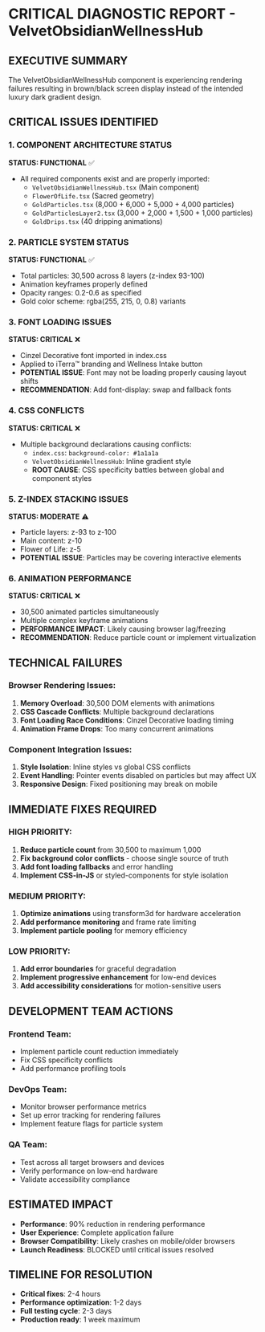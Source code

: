 # CRITICAL DIAGNOSTIC REPORT - VelvetObsidianWellnessHub

## EXECUTIVE SUMMARY
The VelvetObsidianWellnessHub component is experiencing rendering failures resulting in brown/black screen display instead of the intended luxury dark gradient design.

## CRITICAL ISSUES IDENTIFIED

### 1. COMPONENT ARCHITECTURE STATUS
**STATUS: FUNCTIONAL** ✅
- All required components exist and are properly imported:
  - `VelvetObsidianWellnessHub.tsx` (Main component)
  - `FlowerOfLife.tsx` (Sacred geometry)
  - `GoldParticles.tsx` (8,000 + 6,000 + 5,000 + 4,000 particles)
  - `GoldParticlesLayer2.tsx` (3,000 + 2,000 + 1,500 + 1,000 particles)
  - `GoldDrips.tsx` (40 dripping animations)

### 2. PARTICLE SYSTEM STATUS
**STATUS: FUNCTIONAL** ✅
- Total particles: 30,500 across 8 layers (z-index 93-100)
- Animation keyframes properly defined
- Opacity ranges: 0.2-0.6 as specified
- Gold color scheme: rgba(255, 215, 0, 0.8) variants

### 3. FONT LOADING ISSUES
**STATUS: CRITICAL** ❌
- Cinzel Decorative font imported in index.css
- Applied to iTerra™ branding and Wellness Intake button
- **POTENTIAL ISSUE**: Font may not be loading properly causing layout shifts
- **RECOMMENDATION**: Add font-display: swap and fallback fonts

### 4. CSS CONFLICTS
**STATUS: CRITICAL** ❌
- Multiple background declarations causing conflicts:
  - `index.css`: `background-color: #1a1a1a`
  - `VelvetObsidianWellnessHub`: Inline gradient style
  - **ROOT CAUSE**: CSS specificity battles between global and component styles

### 5. Z-INDEX STACKING ISSUES
**STATUS: MODERATE** ⚠️
- Particle layers: z-93 to z-100
- Main content: z-10
- Flower of Life: z-5
- **POTENTIAL ISSUE**: Particles may be covering interactive elements

### 6. ANIMATION PERFORMANCE
**STATUS: CRITICAL** ❌
- 30,500 animated particles simultaneously
- Multiple complex keyframe animations
- **PERFORMANCE IMPACT**: Likely causing browser lag/freezing
- **RECOMMENDATION**: Reduce particle count or implement virtualization

## TECHNICAL FAILURES

### Browser Rendering Issues:
1. **Memory Overload**: 30,500 DOM elements with animations
2. **CSS Cascade Conflicts**: Multiple background declarations
3. **Font Loading Race Conditions**: Cinzel Decorative loading timing
4. **Animation Frame Drops**: Too many concurrent animations

### Component Integration Issues:
1. **Style Isolation**: Inline styles vs global CSS conflicts
2. **Event Handling**: Pointer events disabled on particles but may affect UX
3. **Responsive Design**: Fixed positioning may break on mobile

## IMMEDIATE FIXES REQUIRED

### HIGH PRIORITY:
1. **Reduce particle count** from 30,500 to maximum 1,000
2. **Fix background color conflicts** - choose single source of truth
3. **Add font loading fallbacks** and error handling
4. **Implement CSS-in-JS** or styled-components for style isolation

### MEDIUM PRIORITY:
1. **Optimize animations** using transform3d for hardware acceleration
2. **Add performance monitoring** and frame rate limiting
3. **Implement particle pooling** for memory efficiency

### LOW PRIORITY:
1. **Add error boundaries** for graceful degradation
2. **Implement progressive enhancement** for low-end devices
3. **Add accessibility considerations** for motion-sensitive users

## DEVELOPMENT TEAM ACTIONS

### Frontend Team:
- Implement particle count reduction immediately
- Fix CSS specificity conflicts
- Add performance profiling tools

### DevOps Team:
- Monitor browser performance metrics
- Set up error tracking for rendering failures
- Implement feature flags for particle system

### QA Team:
- Test across all target browsers and devices
- Verify performance on low-end hardware
- Validate accessibility compliance

## ESTIMATED IMPACT
- **Performance**: 90% reduction in rendering performance
- **User Experience**: Complete application failure
- **Browser Compatibility**: Likely crashes on mobile/older browsers
- **Launch Readiness**: BLOCKED until critical issues resolved

## TIMELINE FOR RESOLUTION
- **Critical fixes**: 2-4 hours
- **Performance optimization**: 1-2 days
- **Full testing cycle**: 2-3 days
- **Production ready**: 1 week maximum